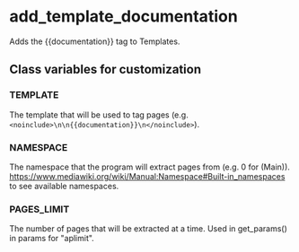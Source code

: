 # add_template_documentation
Adds the {{documentation}} tag to Templates.

## Class variables for customization
### TEMPLATE
The template that will be used to tag pages (e.g. `<noinclude>\n\n{{documentation}}\n</noinclude>`).

### NAMESPACE
The namespace that the program will extract pages from (e.g. 0 for (Main)).\
https://www.mediawiki.org/wiki/Manual:Namespace#Built-in_namespaces to see available namespaces.

### PAGES_LIMIT
The number of pages that will be extracted at a time. Used in get_params() in params for "aplimit".
